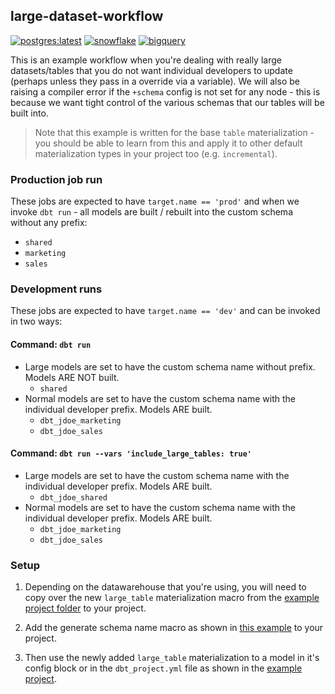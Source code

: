 ## large-dataset-workflow

[![postgres:latest](https://github.com/jeremyyeo/dbt-playbook/actions/workflows/postgres.yml/badge.svg)](https://github.com/jeremyyeo/dbt-playbook/actions/workflows/postgres.yml) [![snowflake](https://github.com/jeremyyeo/dbt-playbook/actions/workflows/snowflake.yml/badge.svg)](https://github.com/jeremyyeo/dbt-playbook/actions/workflows/snowflake.yml) [![bigquery](https://github.com/jeremyyeo/dbt-playbook/actions/workflows/bigquery.yml/badge.svg)](https://github.com/jeremyyeo/dbt-playbook/actions/workflows/bigquery.yml)

This is an example workflow when you're dealing with really large datasets/tables that you do not want individual developers to update (perhaps unless they pass in a override via a variable). We will also be raising a compiler error if the `+schema` config is not set for any node - this is because we want tight control of the various schemas that our tables will be built into.

> Note that this example is written for the base `table` materialization - you should be able to learn from this and apply it to other default materialization types in your project too (e.g. `incremental`).

### Production job run

These jobs are expected to have `target.name == 'prod'` and when we invoke `dbt run` - all models are built / rebuilt into the custom schema without any prefix:

- `shared`
- `marketing`
- `sales`

### Development runs

These jobs are expected to have `target.name == 'dev'` and can be invoked in two ways:

#### Command: `dbt run`

- Large models are set to have the custom schema name without prefix. Models ARE NOT built.
  - `shared`
- Normal models are set to have the custom schema name with the individual developer prefix. Models ARE built.
  - `dbt_jdoe_marketing`
  - `dbt_jdoe_sales`

#### Command: `dbt run --vars 'include_large_tables: true'`

- Large models are set to have the custom schema name with the individual developer prefix. Models ARE built.
  - `dbt_jdoe_shared`
- Normal models are set to have the custom schema name with the individual developer prefix. Models ARE built.
  - `dbt_jdoe_marketing`
  - `dbt_jdoe_sales`

### Setup

1. Depending on the datawarehouse that you're using, you will need to copy over the new `large_table` materialization macro from the [example project folder](./my_dbt_project/macros/large_table.sql) to your project.

2. Add the generate schema name macro as shown in [this example](./my_dbt_project/macros/generate_schema_name.sql) to your project.

3. Then use the newly added `large_table` materialization to a model in it's config block or in the `dbt_project.yml` file as shown in the [example project](./my_dbt_project/dbt_project.yml).
